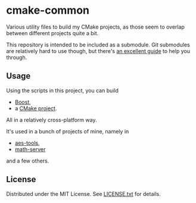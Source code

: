 cmake-common
============

Various utility files to build my CMake projects, as those seem to overlap
between different projects quite a bit.

This repository is intended to be included as a submodule.
Git submodules are relatively hard to use though, but there's [an excellent
guide] to help you through.

[an excellent guide]: https://medium.com/@porteneuve/mastering-git-submodules-34c65e940407

Usage
-----

Using the scripts in this project, you can build

* [Boost],
* a [CMake project].

All in a relatively cross-platform way.

It's used in a bunch of projects of mine, namely in

* [aes-tools],
* [math-server]

and a few others.

[Boost]: boost/build/README.md
[CMake project]: cmake/build/README.md

[aes-tools]: https://github.com/egor-tensin/aes-tools
[math-server]: https://github.com/egor-tensin/math-server

License
-------

Distributed under the MIT License.
See [LICENSE.txt] for details.

[LICENSE.txt]: LICENSE.txt
